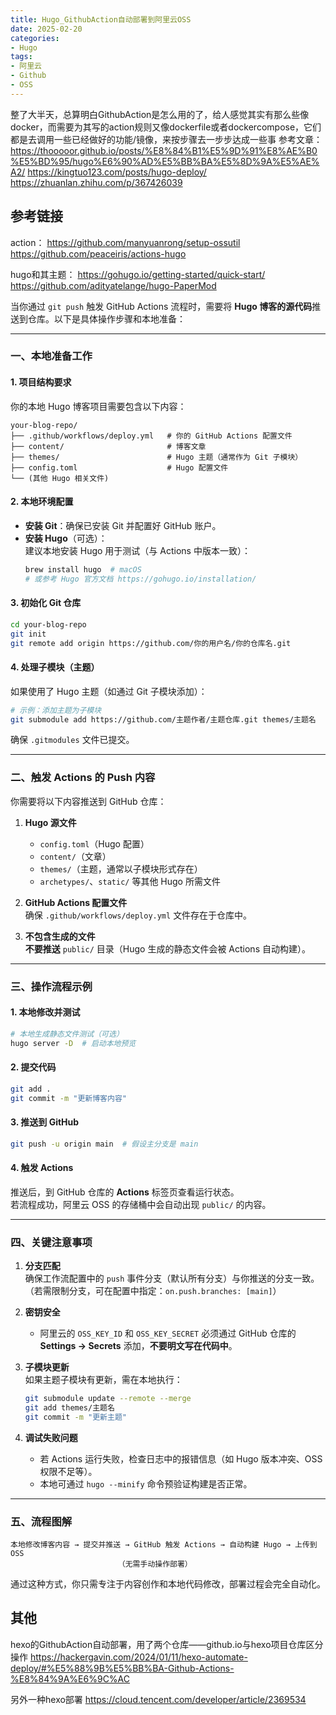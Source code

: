 ```yaml
---
title: Hugo_GithubAction自动部署到阿里云OSS
date: 2025-02-20
categories:
- Hugo
tags:
- 阿里云
- Github
- OSS
---
```

整了大半天，总算明白GithubAction是怎么用的了，给人感觉其实有那么些像docker，而需要为其写的action规则又像dockerfile或者dockercompose，它们都是去调用一些已经做好的功能/镜像，来按步骤去一步步达成一些事
参考文章：
https://thooooor.github.io/posts/%E8%84%B1%E5%9D%91%E8%AE%B0%E5%BD%95/hugo%E6%90%AD%E5%BB%BA%E5%8D%9A%E5%AE%A2/
https://kingtuo123.com/posts/hugo-deploy/
https://zhuanlan.zhihu.com/p/367426039



## 参考链接
action：
https://github.com/manyuanrong/setup-ossutil
https://github.com/peaceiris/actions-hugo

hugo和其主题：
https://gohugo.io/getting-started/quick-start/
https://github.com/adityatelange/hugo-PaperMod







当你通过 `git push` 触发 GitHub Actions 流程时，需要将 **Hugo 博客的源代码**推送到仓库。以下是具体操作步骤和本地准备：

---

### **一、本地准备工作**
#### 1. **项目结构要求**
你的本地 Hugo 博客项目需要包含以下内容：
```
your-blog-repo/
├── .github/workflows/deploy.yml   # 你的 GitHub Actions 配置文件
├── content/                       # 博客文章
├── themes/                        # Hugo 主题（通常作为 Git 子模块）
├── config.toml                    # Hugo 配置文件
└── (其他 Hugo 相关文件)
```

#### 2. **本地环境配置**
- **安装 Git**：确保已安装 Git 并配置好 GitHub 账户。
- **安装 Hugo**（可选）：  
  建议本地安装 Hugo 用于测试（与 Actions 中版本一致）：
  ```bash
  brew install hugo  # macOS
  # 或参考 Hugo 官方文档 https://gohugo.io/installation/
  ```

#### 3. **初始化 Git 仓库**
```bash
cd your-blog-repo
git init
git remote add origin https://github.com/你的用户名/你的仓库名.git
```

#### 4. **处理子模块（主题）**
如果使用了 Hugo 主题（如通过 Git 子模块添加）：
```bash
# 示例：添加主题为子模块
git submodule add https://github.com/主题作者/主题仓库.git themes/主题名
```
确保 `.gitmodules` 文件已提交。

---

### **二、触发 Actions 的 Push 内容**
你需要将以下内容推送到 GitHub 仓库：
1. **Hugo 源文件**  
   - `config.toml`（Hugo 配置）
   - `content/`（文章）
   - `themes/`（主题，通常以子模块形式存在）
   - `archetypes/`、`static/` 等其他 Hugo 所需文件

2. **GitHub Actions 配置文件**  
   确保 `.github/workflows/deploy.yml` 文件存在于仓库中。

3. **不包含生成的文件**  
   **不要推送** `public/` 目录（Hugo 生成的静态文件会被 Actions 自动构建）。

---

### **三、操作流程示例**
#### 1. **本地修改并测试**
```bash
# 本地生成静态文件测试（可选）
hugo server -D  # 启动本地预览
```

#### 2. **提交代码**
```bash
git add .
git commit -m "更新博客内容"
```

#### 3. **推送到 GitHub**
```bash
git push -u origin main  # 假设主分支是 main
```

#### 4. **触发 Actions**
推送后，到 GitHub 仓库的 **Actions** 标签页查看运行状态。  
若流程成功，阿里云 OSS 的存储桶中会自动出现 `public/` 的内容。

---

### **四、关键注意事项**
1. **分支匹配**  
   确保工作流配置中的 `push` 事件分支（默认所有分支）与你推送的分支一致。  
   （若需限制分支，可在配置中指定：`on.push.branches: [main]`）

2. **密钥安全**  
   - 阿里云的 `OSS_KEY_ID` 和 `OSS_KEY_SECRET` 必须通过 GitHub 仓库的 **Settings → Secrets** 添加，**不要明文写在代码中**。

3. **子模块更新**  
   如果主题子模块有更新，需在本地执行：
   ```bash
   git submodule update --remote --merge
   git add themes/主题名
   git commit -m "更新主题"
   ```

4. **调试失败问题**  
   - 若 Actions 运行失败，检查日志中的报错信息（如 Hugo 版本冲突、OSS 权限不足等）。
   - 本地可通过 `hugo --minify` 命令预验证构建是否正常。

---

### **五、流程图解**
```
本地修改博客内容 → 提交并推送 → GitHub 触发 Actions → 自动构建 Hugo → 上传到 OSS
                        （无需手动操作部署）
```

通过这种方式，你只需专注于内容创作和本地代码修改，部署过程会完全自动化。









## 其他
hexo的GithubAction自动部署，用了两个仓库——github.io与hexo项目仓库区分操作
https://hackergavin.com/2024/01/11/hexo-automate-deploy/#%E5%88%9B%E5%BB%BA-Github-Actions-%E8%84%9A%E6%9C%AC

另外一种hexo部署
https://cloud.tencent.com/developer/article/2369534